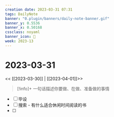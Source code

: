 ```yaml
---
creation date: 2023-03-31 07:31
tags: DailyNote
banner: "0.plugin/banners/daily-note-banner.gif"
banner_y: 0.5536
banner_x: 0.50168
cssclass: noyaml
banner_icon: 💌
week: 2023-13
---
```


# 2023-03-31

<< [[2023-03-30]] | [[2023-04-01]]>>


> [!info]+ 一句话描述你要做、在做、准备做的事情
> 


- [ ] 毕设
- [ ] 搜索 - 有什么适合休闲时间阅读的书
- [ ] 
